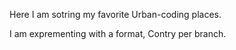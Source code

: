 Here I am sotring my favorite Urban-coding places. 

I am exprementing with a format, Contry per branch.
